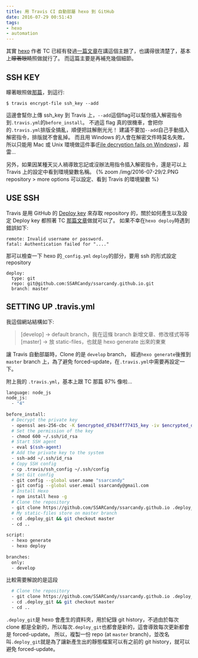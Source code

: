 ```yaml
---
title: 用 Travis CI 自動部屬 hexo 到 GitHub
date: 2016-07-29 00:51:43
tags:
- hexo
- automation
---
```


其實 [hexo](https://hexo.io/) 作者 TC 已經有發過[一篇文章](https://zespia.tw/blog/2015/01/21/continuous-deployment-to-github-with-travis/)在講這個主題了，也講得很清楚了，基本上~~矇著眼睛~~照做就行了。
而這篇主要是再補充幾個細節。

<!-- more -->

## SSH KEY
  矇著眼照做[那篇](https://zespia.tw/blog/2015/01/21/continuous-deployment-to-github-with-travis/)，到這行:
  ```
  $ travis encrypt-file ssh_key --add
  ```
  這邊會幫你上傳 ssh_key 到 Travis 上，`--add`這個flag可以幫你插入解密指令到`.travis.yml`的`before_install`。
  不過這 flag 真的很機車，會把你的`.travis.yml`排版全搞亂，順便把註解刪光光！
  建議不要加`--add`自己手動插入解密指令，排版就不會亂掉。
  而且用 Windows 的人會在解密文件時莫名失敗，所以只能用 Mac 或 Unix 環境做這件事([File decryption fails on Windows](https://github.com/travis-ci/travis-ci/issues/4746))，超雷...

  另外，如果因某種天災人禍導致忘記或沒辦法用指令插入解密指令，還是可以上 Travis 上的設定中看到環境變數名稱。
  {% zoom /img/2016-07-29/2.PNG repository > more options 可以設定、看到 Travis 的環境變數 %}

## USE SSH
  Travis 是用 GitHub 的 [Deploy key](https://developer.github.com/guides/managing-deploy-keys/) 來存取 repository 的，關於如何產生以及設定 Deploy key 都照著 TC [那篇文章](https://zespia.tw/blog/2015/01/21/continuous-deployment-to-github-with-travis/)做就可以了。
  如果不幸在`hexo deploy`時遇到錯誤如下:
  ```
  remote: Invalid username or password.
  fatal: Authentication failed for "...."
  ```
  
  那可以檢查一下 hexo 的`_config.yml` `deploy`的部分，要用 ssh 的形式設定 repository
  ```title: _config.yml
  deploy:
    type: git
    repo: git@github.com:SSARCandy/ssarcandy.github.io.git
    branch: master
  ```

## SETTING UP .travis.yml

我這個網站結構如下:
> [develop] -> default branch，我在這條 branch 新增文章、修改樣式等等
> [master]  -> 放 static-files，也就是 hexo generate 出來的東東
  
讓 Travis 自動部屬時，Clone 的是 `develop` branch， 經過`hexo generate`後推到`master` branch 上，為了避免 forced-update，在`.travis.yml`中需要再設定一下。

附上我的 `.travis.yml`，基本上跟 TC 那篇 87% 像啦...
```bash title: .travis.yml
language: node_js
node_js:
  - "4"
 
before_install:
  # Decrypt the private key
  - openssl aes-256-cbc -K $encrypted_d7634ff77415_key -iv $encrypted_d7634ff77415_iv -in .travis/ssh_key.enc -out ~/.ssh/id_rsa -d
  # Set the permission of the key
  - chmod 600 ~/.ssh/id_rsa
  # Start SSH agent
  - eval $(ssh-agent)
  # Add the private key to the system
  - ssh-add ~/.ssh/id_rsa
  # Copy SSH config
  - cp .travis/ssh_config ~/.ssh/config
  # Set Git config
  - git config --global user.name "ssarcandy"
  - git config --global user.email ssarcandy@gmail.com
  # Install Hexo
  - npm install hexo -g
  # Clone the repository
  - git clone https://github.com/SSARCandy/ssarcandy.github.io .deploy_git
  # My static-files store on master branch
  - cd .deploy_git && git checkout master
  - cd ..
 
script:
  - hexo generate
  - hexo deploy
 
branches:
  only:
  - develop
```

比較需要解說的是這段
```bash
  # Clone the repository
  - git clone https://github.com/SSARCandy/ssarcandy.github.io .deploy_git
  - cd .deploy_git && git checkout master
  - cd ..
```
`.deploy_git`是 hexo 會產生的資料夾，用於紀錄 git history，不過由於每次 clone 都是全新的，所以每次`.deploy_git`也都會是新的，這會導致每次更新都會是 forced-update。
所以，複製一份 repo (at `master` branch)，並改名叫`.deploy_git`就是為了讓新產生出的靜態檔案可以有之前的 git history，就可以避免 forced-update。